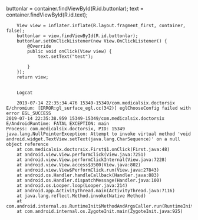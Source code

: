 buttonlar = container.findViewById(R.id.buttonlar);
        text = container.findViewById(R.id.text);

        View view = inflater.inflate(R.layout.fragment_first, container, false);
        buttonlar = view.findViewById(R.id.buttonlar);
        buttonlar.setOnClickListener(new View.OnClickListener() {
            @Override
            public void onClick(View view) {
                text.setText("test");

            }
        });
        return view;
        
        
        Logcat
        
        2019-07-14 22:35:34.476 15349-15349/com.medicalsix.doctorsix E/chromium: [ERROR:gl_surface_egl.cc(342)] eglChooseConfig failed with error EGL_SUCCESS
    2019-07-14 22:35:38.959 15349-15349/com.medicalsix.doctorsix E/AndroidRuntime: FATAL EXCEPTION: main
    Process: com.medicalsix.doctorsix, PID: 15349
    java.lang.NullPointerException: Attempt to invoke virtual method 'void android.widget.TextView.setText(java.lang.CharSequence)' on a null object reference
        at com.medicalsix.doctorsix.First$1.onClick(First.java:48)
        at android.view.View.performClick(View.java:7251)
        at android.view.View.performClickInternal(View.java:7228)
        at android.view.View.access$3500(View.java:802)
        at android.view.View$PerformClick.run(View.java:27843)
        at android.os.Handler.handleCallback(Handler.java:883)
        at android.os.Handler.dispatchMessage(Handler.java:100)
        at android.os.Looper.loop(Looper.java:214)
        at android.app.ActivityThread.main(ActivityThread.java:7116)
        at java.lang.reflect.Method.invoke(Native Method)
        at com.android.internal.os.RuntimeInit$MethodAndArgsCaller.run(RuntimeInit.java:492)
        at com.android.internal.os.ZygoteInit.main(ZygoteInit.java:925)
